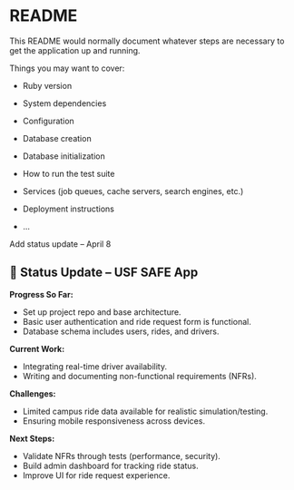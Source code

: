 # README

This README would normally document whatever steps are necessary to get the
application up and running.

Things you may want to cover:

* Ruby version

* System dependencies

* Configuration

* Database creation

* Database initialization

* How to run the test suite

* Services (job queues, cache servers, search engines, etc.)

* Deployment instructions

* ...

Add status update – April 8
## 📝 Status Update – USF SAFE App

**Progress So Far:**
- Set up project repo and base architecture.
- Basic user authentication and ride request form is functional.
- Database schema includes users, rides, and drivers.

**Current Work:**
- Integrating real-time driver availability.
- Writing and documenting non-functional requirements (NFRs).

**Challenges:**
- Limited campus ride data available for realistic simulation/testing.
- Ensuring mobile responsiveness across devices.

**Next Steps:**
- Validate NFRs through tests (performance, security).
- Build admin dashboard for tracking ride status.
- Improve UI for ride request experience.
